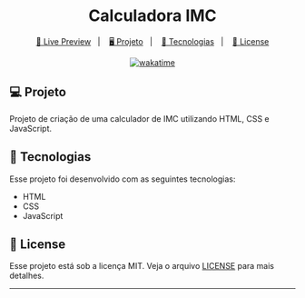 <h1 align="center">
  Calculadora IMC
</h1>

<p align="center">
  <a href="https://brunodorea.github.io/IMC-Calculator/">🔗 Live Preview</a>&nbsp;&nbsp;&nbsp;|&nbsp;&nbsp;&nbsp;
  <a href="#-projeto">🖥️ Projeto</a>&nbsp;&nbsp;&nbsp;|&nbsp;&nbsp;&nbsp;
  <a href="#-tecnologias">🚀 Tecnologias</a>&nbsp;&nbsp;&nbsp;|&nbsp;&nbsp;&nbsp;
  <a href="#-license">📝 License</a>
</p>

<p align="center">
<a href="https://wakatime.com/badge/user/68660678-6b86-4b78-98df-f5f41a37e1bc/project/53908245-d78e-4e08-9d06-5ba61281ff9f"><img src="https://wakatime.com/badge/user/68660678-6b86-4b78-98df-f5f41a37e1bc/project/53908245-d78e-4e08-9d06-5ba61281ff9f.svg" alt="wakatime"></a>
</p>

## 💻 Projeto

Projeto de criação de uma calculador de IMC utilizando HTML, CSS e JavaScript.

## 🚀 Tecnologias

Esse projeto foi desenvolvido com as seguintes tecnologias:

- HTML
- CSS
- JavaScript

## 📝 License

Esse projeto está sob a licença MIT. Veja o arquivo [LICENSE](LICENSE) para mais detalhes.

---
